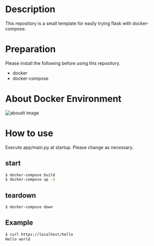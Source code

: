 # Description

This repository is a small template for easily trying flask with docker-compose.

# Preparation

Please install the following before using this repository.

- docker
- docker-compose

# About Docker Environment

![aboudt image](https://user-images.githubusercontent.com/37532269/77821850-b1962f00-7130-11ea-8596-759a19bf9b61.png)

# How to use

Execute app/main.py at startup. Please change as necessary.

## start

```sh
$ docker-compose build
$ docker-compose up -d
```

## teardown

```sh
$ docker-compose down
```

## Example

```sh
$ curl https://localhost/hello
Hello world
```
